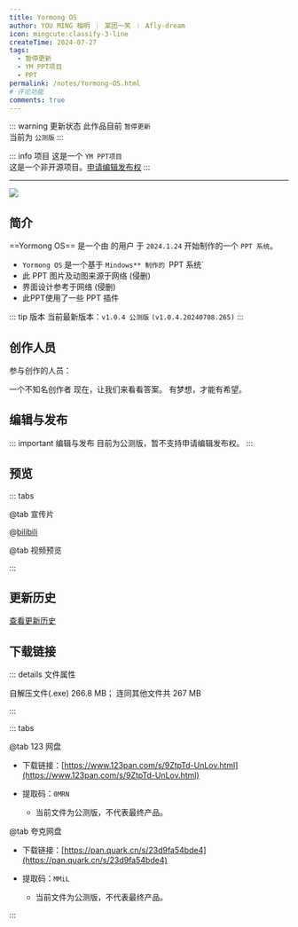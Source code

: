 ```yaml
---
title: Yormong OS
author: YOU MING 柚明 ︱ 某团一笑 ︱ Afly-dream
icon: mingcute:classify-3-line
createTime: 2024-07-27
tags:
  - 暂停更新
  - YM PPT项目
  - PPT
permalink: /notes/Yormong-OS.html
# 评论功能
comments: true
---
```


::: warning 更新状态
此作品目前 `暂停更新`  
当前为 `公测版`
:::

::: info 项目
这是一个 `YM PPT项目`  
这是一个非开源项目。[申请编辑发布权](#编辑与发布)
:::

---

![](https://RI.youming.us.kg/ym-os.png)

## <Icon name="mingcute:document-line" color="currentColor" /> 简介

==Yormong OS== 是一个由 <Badge text="Youming 工作室" type="tip" /> 的用户 <Badge text="YOU MING 柚明" type="info" /> 于 `2024.1.24` 开始制作的一个 `PPT 系统`。

- `Yormong OS` 是一个基于 `Mindows** 制作的 `PPT 系统`
- 此 PPT 图片及动图来源于网络      (侵删)
- 界面设计参考于网络                 (侵删)
- 此PPT使用了一些 PPT 插件

::: tip 版本
当前最新版本：`v1.0.4 公测版` `(v1.0.4.20240708.265)`
:::

## <Icon name="mingcute:contacts-3-line" color="currentColor" /> 创作人员

参与创作的人员：<Badge text="YOU MING 柚明" type="info" /> <Badge text="某团一笑" type="info" /> <Badge text="Afly-dream" type="info" />

<LinkCard title="YOU MING 柚明" icon="https://RI.youming.us.kg/ym-ys.png" href="/notes/更多/工作室.html#you-ming-柚明">
    一个不知名创作者
</LinkCard>

<LinkCard title="某团一笑" icon="https://RI.youming.us.kg/tx-2-ys.png" href="/notes/更多/工作室.html#某团一笑">
    现在，让我们来看看答案。
</LinkCard>

<LinkCard title="Afly-dream" icon="https://RI.youming.us.kg/tx-3-ys.png" href="/notes/更多/工作室.html#afly-dream">
    有梦想，才能有希望。
</LinkCard>

## <Icon name="mingcute:pencil-3-line" color="currentColor" /> 编辑与发布

::: important 编辑与发布
目前为公测版，暂不支持申请编辑发布权。
:::

## <Icon name="mingcute:eye-2-line" color="currentColor" /> 预览
::: tabs

@tab <Icon name="mingcute:film-line" color="currentColor" /> 宣传片

<LinkCard title="哔哩哔哩-链接" icon="mingcute:bilibili-fill" href="https://www.bilibili.com/video/BV1Dq421c7EC"></LinkCard>

@[bilibili](BV1Dq421c7EC)

@tab <Icon name="mingcute:film-line" color="currentColor" /> 视频预览

<LinkCard title="哔哩哔哩 - 合集" icon="mingcute:bilibili-fill" href="https://space.bilibili.com/1337092956/channel/collectiondetail?sid=2711175"></LinkCard>

:::

## <Icon name="mingcute:history-anticlockwise-line" color="currentColor" /> 更新历史

[查看更新历史](/notes/更新历史/Yormong-OS.html)

## <Icon name="mingcute:arrow-to-down-line" color="currentColor" /> 下载链接

::: details <Icon name="mingcute:file-info-line" color="currentColor" /> 文件属性

<CardGrid>
  <Card title="公测版v1.0.0.20240622.343.exe" icon="mingcute:file-zip-line">
    自解压文件(.exe) 266.8 MB；
    连同其他文件共 267 MB
  </Card>
</CardGrid>

:::

::: tabs

@tab <Icon name="mingcute:cloud-line" color="currentColor" /> 123 网盘

- 下载链接：[https://www.123pan.com/s/9ZtpTd-UnLov.html](https://www.123pan.com/s/9ZtpTd-UnLov.html)
- 提取码：`0MRN`

  - 当前文件为公测版，不代表最终产品。

@tab <Icon name="mingcute:cloud-line" color="currentColor" /> 夸克网盘

- 下载链接：[https://pan.quark.cn/s/23d9fa54bde4](https://pan.quark.cn/s/23d9fa54bde4)
- 提取码：`MMiL`

  - 当前文件为公测版，不代表最终产品。

:::